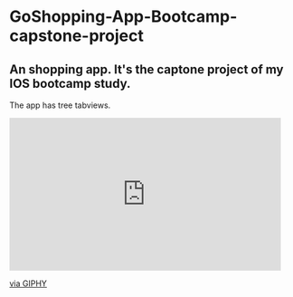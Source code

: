 # GoShopping-App-Bootcamp-capstone-project
An shopping app. It's the captone project of my IOS bootcamp study.
----
The app has tree tabviews.
<iframe src="https://giphy.com/embed/TXUSdFjJbL1Hz8b5nS" width="480" height="270" frameBorder="0" class="giphy-embed" allowFullScreen></iframe><p><a href="https://giphy.com/gifs/TXUSdFjJbL1Hz8b5nS">via GIPHY</a></p>
